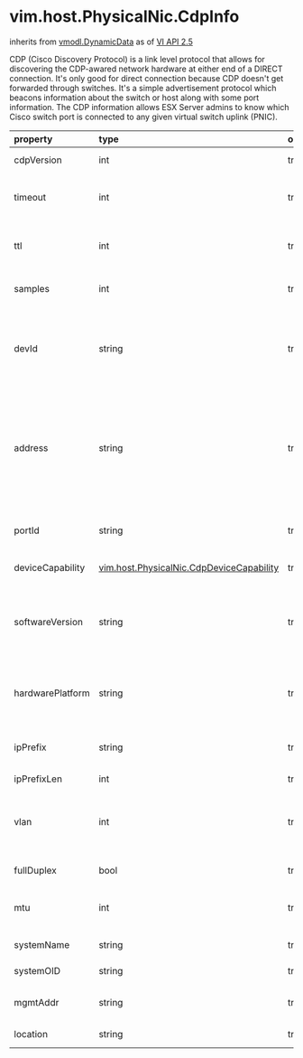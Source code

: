 vim.host.PhysicalNic.CdpInfo
============================
inherits from [vmodl.DynamicData](docs/vmodl.DynamicData.md)
as of [VI API 2.5](vim.version.md#vim.version.version2)


CDP (Cisco Discovery Protocol) is a link level protocol that allows    for discovering the CDP-awared network hardware at either end of a    DIRECT connection. It's only good for direct connection because CDP    doesn't get forwarded through switches.     It's a simple advertisement protocol which beacons information about    the switch or host along with some port information. The CDP information    allows ESX Server admins to know which Cisco switch port is connected to    any given virtual switch uplink (PNIC).

| property | type | optional | priv | desc |
|:---------|:-----|:---------|:-----|:-----|
| cdpVersion | int | true | None | CDP version. The value is always 1. |
| timeout | int | true | None | This is the periodicity of advertisement, the time between two    successive CDP message transmissions |
| ttl | int | true | None | Time-To-Live.  the amount of time, in seconds, that a receiver should    retain the information contained in the CDP packet. |
| samples | int | true | None | The number of CDP messages we have received from the device. |
| devId | string | true | None | Device ID which identifies the device. By default, the device ID is    either the device's fully-qualified host name (including the domain    name) or the device's hardware serial number in ASCII. |
| address | string | true | None | The advertised IP address that is assigned to the interface of the device    on which the CDP message is sent. The device can advertise all addresses for    a given protocol suite and, optionally, can advertise one or more loopback    IP addresses. But this property only show the first address. |
| portId | string | true | None | Port ID. An ASCII character string that identifies the port on which    the CDP message is sent, e.g. "FastEthernet0/8" |
| deviceCapability | [vim.host.PhysicalNic.CdpDeviceCapability](vim.host.PhysicalNic.CdpDeviceCapability.md "vim.host.PhysicalNic.CdpDeviceCapability") | true | None | Device Capability   <a href="vim.host.PhysicalNic.CdpDeviceCapability.md">PhysicalNicCdpDeviceCapability</a> |
| softwareVersion | string | true | None | Software version on the device. A character string that provides    information about the software release version that the device is    running. e.g. "Cisco Internetwork Operating Syscisco WS-C2940-8TT-S" |
| hardwarePlatform | string | true | None | Hardware platform. An ASCII character string that describes the     hardware platform of the device , e.g. "cisco WS-C2940-8TT-S" |
| ipPrefix | string | true | None | IP prefix. Each IP prefix represents one of the directly connected    IP network segments of the local route. |
| ipPrefixLen | int | true | None | ipPrefix length. |
| vlan | int | true | None | The native VLAN of advertising port. The native VLAN is the VLAN to    which a port returns when it is not trunking. Also, the native VLAN    is the untagged VLAN on an 802.1Q trunk. |
| fullDuplex | bool | true | None | Half/full duplex setting of the advertising port. |
| mtu | int | true | None | MTU, the maximum transmission unit for the advertising port. Possible    values are 1500 through 18190. |
| systemName | string | true | None | The configured SNMP system name of the device. |
| systemOID | string | true | None | The configured SNMP system OID of the device. |
| mgmtAddr | string | true | None | The configured IP address of the SNMP management interface for the    device. |
| location | string | true | None | The configured location of the device. |


